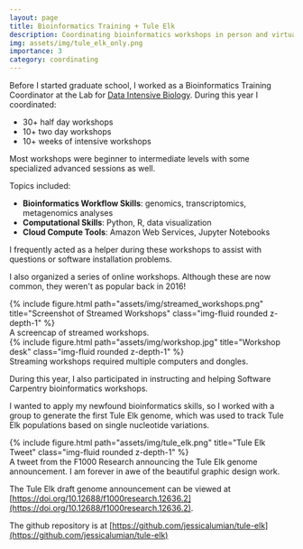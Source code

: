 ```yaml
---
layout: page
title: Bioinformatics Training + Tule Elk
description: Coordinating bioinformatics workshops in person and virtually
img: assets/img/tule_elk_only.png
importance: 3
category: coordinating
---
```


Before I started graduate school, I worked as a Bioinformatics Training Coordinator at the Lab for 
[Data Intensive Biology](http://ivory.idyll.org/lab/). During this year I coordinated:

- 30+ half day  workshops
- 10+ two day workshops
- 10+ weeks of intensive workshops

Most workshops were beginner to intermediate levels with some specialized advanced sessions as well.

Topics included:

- **Bioinformatics Workflow Skills**: genomics, transcriptomics, metagenomics analyses
- **Computational Skills**: Python, R, data visualization
- **Cloud Compute Tools**: Amazon Web Services, Jupyter Notebooks

I frequently acted as a helper during these workshops to assist with questions or software installation
problems.

I also organized a series of online workshops. Although these are now common, they weren't as popular back
in 2016!

<div class="row">
    <div class="col-sm mt-3 mt-md-0">
        {% include figure.html path="assets/img/streamed_workshops.png" title="Screenshot of Streamed Workshops" class="img-fluid rounded z-depth-1" %}
    </div>
</div>
<div class="caption">
    A screencap of streamed workshops.
</div>

<div class="row">
    <div class="col-sm mt-3 mt-md-0">
        {% include figure.html path="assets/img/workshop.jpg" title="Workshop desk" class="img-fluid rounded z-depth-1" %}
    </div>
</div>
<div class="caption">
    Streaming workshops required multiple computers and dongles.
</div>

During this year, I also participated in instructing and helping Software Carpentry bioinformatics workshops.

I wanted to apply my newfound bioinformatics skills, so I worked with a group to generate the first Tule Elk genome, which 
was used to track Tule Elk populations based on single nucleotide variations.

<div class="row">
    <div class="col-sm mt-3 mt-md-0">
        {% include figure.html path="assets/img/tule_elk.png" title="Tule Elk Tweet" class="img-fluid rounded z-depth-1" %}
    </div>
</div>
<div class="caption">
    A tweet from the F1000 Research announcing the Tule Elk genome announcement. I am forever in awe of the beautiful graphic design work.
</div>

The Tule Elk draft genome announcement can be viewed at [https://doi.org/10.12688/f1000research.12636.2](https://doi.org/10.12688/f1000research.12636.2). 

The github repository is at [https://github.com/jessicalumian/tule-elk](https://github.com/jessicalumian/tule-elk)
